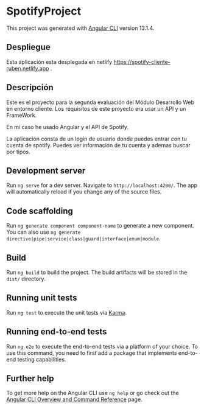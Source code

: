 # SpotifyProject

This project was generated with [Angular CLI](https://github.com/angular/angular-cli) version 13.1.4.

## Despliegue

Esta aplicación  esta desplegada en netlify https://spotify-cliente-ruben.netlify.app .

## Descripción 

Este es el proyecto para la segunda evaluación del Módulo Desarrollo Web en entorno cliente.
Los réquisitos de este proyecto era usar un API y un FrameWork.

En mi caso he usado Angular y el API de Spotify.

La aplicación consta de un login de usuario donde puedes entrar con tu cuenta de spotify. Puedes ver información de tu cuenta y ademas buscar por tipos.

## Development server

Run `ng serve` for a dev server. Navigate to `http://localhost:4200/`. The app will automatically reload if you change any of the source files.

## Code scaffolding

Run `ng generate component component-name` to generate a new component. You can also use `ng generate directive|pipe|service|class|guard|interface|enum|module`.

## Build

Run `ng build` to build the project. The build artifacts will be stored in the `dist/` directory.

## Running unit tests

Run `ng test` to execute the unit tests via [Karma](https://karma-runner.github.io).

## Running end-to-end tests

Run `ng e2e` to execute the end-to-end tests via a platform of your choice. To use this command, you need to first add a package that implements end-to-end testing capabilities.

## Further help

To get more help on the Angular CLI use `ng help` or go check out the [Angular CLI Overview and Command Reference](https://angular.io/cli) page.
